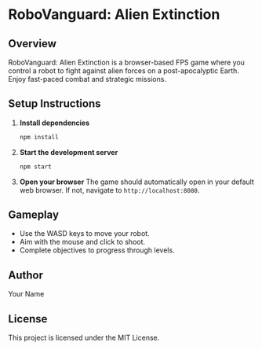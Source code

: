 # RoboVanguard: Alien Extinction

## Overview
RoboVanguard: Alien Extinction is a browser-based FPS game where you control a robot to fight against alien forces on a post-apocalyptic Earth. Enjoy fast-paced combat and strategic missions.

## Setup Instructions

1. **Install dependencies**
   ```bash
   npm install
   ```

2. **Start the development server**
   ```bash
   npm start
   ```

3. **Open your browser**
   The game should automatically open in your default web browser. If not, navigate to `http://localhost:8080`.

## Gameplay
- Use the WASD keys to move your robot.
- Aim with the mouse and click to shoot.
- Complete objectives to progress through levels.

## Author
Your Name

## License
This project is licensed under the MIT License.